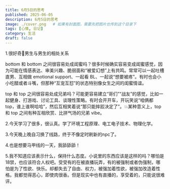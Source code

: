 ```yaml
---
title: 6月5日的思考
published: 2025-06-05
description: 6月5日的思考
image: ./cover.png   # 如果有封面图，需要先把图片也传到这个目录下
tags: [心情, 日记]
category: 生活
draft: false
---
```

1.很好奇🌈男生与男生的相处关系

bottom 和 bottom 之间很容易处成闺蜜吗？很多时候确实容易变成闺蜜感觉，因为可能在情感表达、审美兴趣、脆弱面和“被爱幻想”上有共鸣。常常可以一起吐槽直男、互相做 emotional support、一起看 BL、一起说“想要被疼”。有时也会小小吃醋或者斗嘴，但那种“互宠互怼”的状态特别像女生之间的闺蜜情谊。

top 和 top 之间很容易处成兄弟吗？可能更容易建立“哥们”“战友”的感觉，比如一起健身、打游戏、讨论工具、谈理性策略。有时会开开车，开玩笑说“咱俩都 top，谁上谁啊哈哈”，然后互相笑着说“那只能摔跤决定了”。💥某种意义上，top 和 top 之间有种互相欣赏、比拼气场的兄弟 vibe。

2.今天学习了很多，很认真。学了环境工程原理、电工电子技术、物理化学。

3.今天晚上晚自习换了线路，终于不像定时刷新的npc了。

4.也是想要马甲线的一天，我舔舔舔！

5.我不知道应该表示什么，保持什么态度。小说里的东西应该是这样的吗？哪怕是18禁，也应该符合人权吧。受受有的在被直播玩弄，有的被强制或者伪强制，哪怕是为了性欲、快乐。却都失去了自由、权力，被强加着性欲，被强加改造着性格。我都觉得恶心，即使肉很香。但是现实中也有直播的，享受着的，只能说很难评。